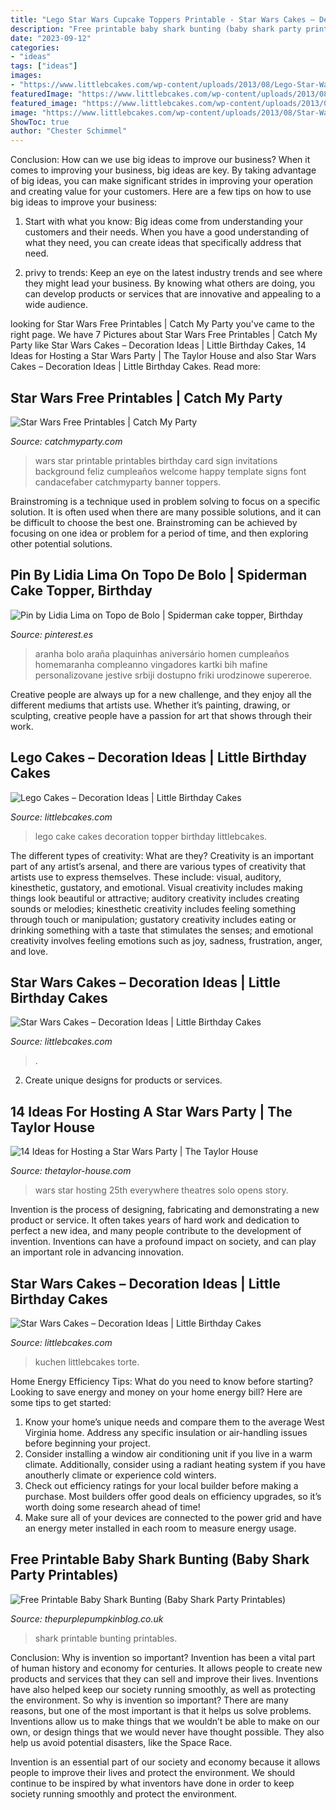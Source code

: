 ```yaml
---
title: "Lego Star Wars Cupcake Toppers Printable - Star Wars Cakes – Decoration Ideas"
description: "Free printable baby shark bunting (baby shark party printables)"
date: "2023-09-12"
categories:
- "ideas"
tags: ["ideas"]
images:
- "https://www.littlebcakes.com/wp-content/uploads/2013/08/Lego-Star-Wars-Cake-Toppers.jpg"
featuredImage: "https://www.littlebcakes.com/wp-content/uploads/2013/08/Lego-Star-Wars-Cake-Toppers.jpg"
featured_image: "https://www.littlebcakes.com/wp-content/uploads/2013/08/Lego-Star-Wars-Cake-Toppers.jpg"
image: "https://www.littlebcakes.com/wp-content/uploads/2013/08/Star-Wars-Cake-Pictures.jpg"
ShowToc: true
author: "Chester Schimmel"
---
```



Conclusion: How can we use big ideas to improve our business?
When it comes to improving your business, big ideas are key. By taking advantage of big ideas, you can make significant strides in improving your operation and creating value for your customers. Here are a few tips on how to use big ideas to improve your business:
1. Start with what you know: Big ideas come from understanding your customers and their needs. When you have a good understanding of what they need, you can create ideas that specifically address that need.

2. privy to trends: Keep an eye on the latest industry trends and see where they might lead your business. By knowing what others are doing, you can develop products or services that are innovative and appealing to a wide audience.


	

		
looking for Star Wars Free Printables | Catch My Party you've came to the right page. We have 7 Pictures about Star Wars Free Printables | Catch My Party like Star Wars Cakes – Decoration Ideas | Little Birthday Cakes, 14 Ideas for Hosting a Star Wars Party | The Taylor House and also Star Wars Cakes – Decoration Ideas | Little Birthday Cakes. Read more:
		
    
## Star Wars Free Printables | Catch My Party

<img loading=lazy src="http://blog.catchmyparty.com/wp-content/uploads/2015/07/Star-Wars-CMP-Sign.jpg" onerror="this.onerror=null;this.src='https://tse1.mm.bing.net/th?id=OIP.6WmOpYljIeM3-O-tG8pCxwHaF_&amp;pid=15.1';" alt="Star Wars Free Printables | Catch My Party">

_Source: catchmyparty.com_

>wars star printable printables birthday card sign invitations background feliz cumpleaños welcome happy template signs font candacefaber catchmyparty banner toppers. 

	

Brainstroming is a technique used in problem solving to focus on a specific solution. It is often used when there are many possible solutions, and it can be difficult to choose the best one. Brainstroming can be achieved by focusing on one idea or problem for a period of time, and then exploring other potential solutions.

    
## Pin By Lidia Lima On Topo De Bolo | Spiderman Cake Topper, Birthday

<img loading=lazy src="https://i.pinimg.com/736x/5b/ab/d2/5babd29a3f49bd827617a81766eb43f4.jpg" onerror="this.onerror=null;this.src='https://tse4.mm.bing.net/th?id=OIP.tAw-l4m4K6lGju_KpBJw9wHaLA&amp;pid=15.1';" alt="Pin by Lidia Lima on Topo de Bolo | Spiderman cake topper, Birthday">

_Source: pinterest.es_

>aranha bolo araña plaquinhas aniversário homen cumpleaños homemaranha compleanno vingadores kartki bih mafine personalizovane jestive srbiji dostupno friki urodzinowe supereroe. 

	

Creative people are always up for a new challenge, and they enjoy all the different mediums that artists use. Whether it’s painting, drawing, or sculpting, creative people have a passion for art that shows through their work.

    
## Lego Cakes – Decoration Ideas | Little Birthday Cakes

<img loading=lazy src="http://www.littlebcakes.com/wp-content/uploads/2013/08/Lego-Cake-Pictures.jpg" onerror="this.onerror=null;this.src='https://tse4.mm.bing.net/th?id=OIP.jUyB-S1JLd5AXFMV-B9jlQHaJ4&amp;pid=15.1';" alt="Lego Cakes – Decoration Ideas | Little Birthday Cakes">

_Source: littlebcakes.com_

>lego cake cakes decoration topper birthday littlebcakes. 

	

The different types of creativity: What are they?
Creativity is an important part of any artist’s arsenal, and there are various types of creativity that artists use to express themselves. These include: visual, auditory, kinesthetic, gustatory, and emotional. Visual creativity includes making things look beautiful or attractive; auditory creativity includes creating sounds or melodies; kinesthetic creativity includes feeling something through touch or manipulation; gustatory creativity includes eating or drinking something with a taste that stimulates the senses; and emotional creativity involves feeling emotions such as joy, sadness, frustration, anger, and love.

    
## Star Wars Cakes – Decoration Ideas | Little Birthday Cakes

<img loading=lazy src="https://www.littlebcakes.com/wp-content/uploads/2013/08/Star-Wars-Cake-Pictures.jpg" onerror="this.onerror=null;this.src='https://tse2.mm.bing.net/th?id=OIP.ubjh1AxNclsyTplAFCKShAHaJ4&amp;pid=15.1';" alt="Star Wars Cakes – Decoration Ideas | Little Birthday Cakes">

_Source: littlebcakes.com_

>. 

	

2. Create unique designs for products or services.

    
## 14 Ideas For Hosting A Star Wars Party | The Taylor House

<img loading=lazy src="https://www.thetaylor-house.com/wp-content/uploads/2018/02/DisneyPartyColalge2.jpg" onerror="this.onerror=null;this.src='https://tse1.mm.bing.net/th?id=OIP.Nv-YTXn9RCgKVoGx8FI6XAHaHa&amp;pid=15.1';" alt="14 Ideas for Hosting a Star Wars Party | The Taylor House">

_Source: thetaylor-house.com_

>wars star hosting 25th everywhere theatres solo opens story. 

	

Invention is the process of designing, fabricating and demonstrating a new product or service. It often takes years of hard work and dedication to perfect a new idea, and many people contribute to the development of invention. Inventions can have a profound impact on society, and can play an important role in advancing innovation.

    
## Star Wars Cakes – Decoration Ideas | Little Birthday Cakes

<img loading=lazy src="https://www.littlebcakes.com/wp-content/uploads/2013/08/Lego-Star-Wars-Cake-Toppers.jpg" onerror="this.onerror=null;this.src='https://tse2.mm.bing.net/th?id=OIP.XNHl0Z7uDPZJM6fRLgBmsQHaFd&amp;pid=15.1';" alt="Star Wars Cakes – Decoration Ideas | Little Birthday Cakes">

_Source: littlebcakes.com_

>kuchen littlebcakes torte. 

	

Home Energy Efficiency Tips: What do you need to know before starting?
Looking to save energy and money on your home energy bill? Here are some tips to get started: 
1. Know your home’s unique needs and compare them to the average West Virginia home. Address any specific insulation or air-handling issues before beginning your project. 
2. Consider installing a window air conditioning unit if you live in a warm climate. Additionally, consider using a radiant heating system if you have anoutherly climate or experience cold winters. 
3. Check out efficiency ratings for your local builder before making a purchase. Most builders offer good deals on efficiency upgrades, so it’s worth doing some research ahead of time! 
4. Make sure all of your devices are connected to the power grid and have an energy meter installed in each room to measure energy usage.

    
## Free Printable Baby Shark Bunting (Baby Shark Party Printables)

<img loading=lazy src="https://www.thepurplepumpkinblog.co.uk/wp-content/uploads/2020/07/Free-Printable-Baby-Shark-Bunting-800x1200.jpg" onerror="this.onerror=null;this.src='https://tse3.mm.bing.net/th?id=OIP.ftF0a3zJ2nx9ymhPabYiEQHaLH&amp;pid=15.1';" alt="Free Printable Baby Shark Bunting (Baby Shark Party Printables)">

_Source: thepurplepumpkinblog.co.uk_

>shark printable bunting printables. 

	

Conclusion: Why is invention so important?
Invention has been a vital part of human history and economy for centuries. It allows people to create new products and services that they can sell and improve their lives. Inventions have also helped keep our society running smoothly, as well as protecting the environment.
So why is invention so important? There are many reasons, but one of the most important is that it helps us solve problems. Inventions allow us to make things that we wouldn’t be able to make on our own, or design things that we would never have thought possible. They also help us avoid potential disasters, like the Space Race.

 Invention is an essential part of our society and economy because it allows people to improve their lives and protect the environment. We should continue to be inspired by what inventors have done in order to keep society running smoothly and protect the environment.

